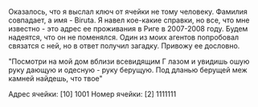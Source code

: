 Оказалось, что я выслал ключ от ячейки не тому человеку. Фамилия совпадает, а имя - Biruta. 
Я навел кое-какие справки, но все, что мне известно - это адрес ее проживания в Риге в 2007-2008 году. Будем надеятся, что он не поменялся. 
Один из моих агентов попробовал связатся с ней, но в ответ получил загадку. Привожу ее дословно.

"Посмотри на мой дом вблизи всевидящим Г лазом и увидишь ошую руку дающую и одесную - руку берущую. Под дланью берущей меж камней найдешь, что твое"

Адрес ячейки: [10] 1001
Номер ячейки: [2] 1111111
